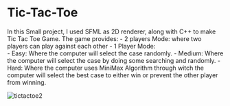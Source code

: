 # Tic-Tac-Toe

In this Small project, I used SFML as 2D renderer, along with C++ to make Tic Tac Toe Game.
The game provides:
    - 2 players Mode: where two players can play against each other
    - 1 Player Mode:  
        - Easy: Where the computer will select the case randomly.
        - Medium: Where the computer will select the case by doing some searching and randomly.
        - Hard: Where the computer uses MiniMax Algorithm through witch the computer will select the best case to either win or prevent the other player from winning.

![tictactoe2](https://github.com/Reda-AG7/CS388/assets/62580207/517ba2f4-d0a7-47f9-83e2-a6a7b4e0990a)
